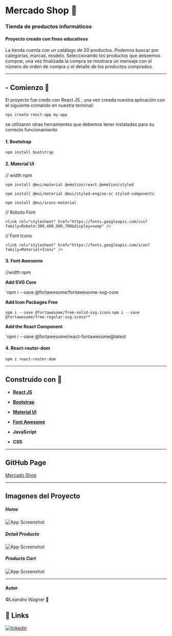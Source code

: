 # Mercado Shop        :slot_machine:

###  Tienda de productos informáticos
#### Proyecto creado con fines educativos

La tienda cuenta con un catálogo de 20 productos. Podemos buscar por categorias, marcas,  modelo. Seleccionando los productos que deseemos comprar, una vez finalizada la compra se mostrara un mensaje con el número de orden de compra y el detalle de los productos comprados.


------------


##  - Comienzo  :beginner:

El proyecto fue credo con React JS , una vez creada nuestra aplicación con el siguiente comando en nuestra terminal:

`npx create-react-app my-app`

se utilizaron otras herramientes que debemos tener instaladas para su correcto funcionamiento

#### 1. Bootstrap

`npm install bootstrap`


#### 2. Material UI

// width npm

`npm install @mui/material @emotion/react @emotion/styled`

`npm install @mui/material @mui/styled-engine-sc styled-components`

`npm install @mui/icons-material`

// Roboto Font

`<link
  rel="stylesheet"
  href="https://fonts.googleapis.com/css?family=Roboto:300,400,500,700&display=swap"
/>`

// Font Icons

`<link
  rel="stylesheet"
  href="https://fonts.googleapis.com/icon?family=Material+Icons"
/>`

#### 3.  Font Awesome

//width npm

**Add SVG Core**

`npm i --save @fortawesome/fontawesome-svg-core

**Add Icon Packages Free**

`npm i --save @fortawesome/free-solid-svg-icons`
`npm i --save @fortawesome/free-regular-svg-icons**`

**Add the React Component**

`npm i --save @fortawesome/react-fontawesome@latest

#### 4. React-router-dom

`npm i react-router-dom`

------------

## Construido con    :construction:

- **[React JS](https://es.reactjs.org/ "React JS")**

- **[Bootstrap](https://getbootstrap.com/ "Bootstrap")**

- **[Material UI](https://mui.com/ "Material UI")**

- **[Font Awesome](https://fontawesome.com/ "Font Awesome")**

- **JavaScript**

- **CSS**

------------

##  GitHub Page

[Mercado Shop](https://lean-2021.github.io/mercado-shop/ "Mercado Shop")

------------


## Imagenes del Proyecto


##### Home

![App Screenshot](https://firebasestorage.googleapis.com/v0/b/mercado-shop-8dc2a.appspot.com/o/proyecto%2Fmercadoshop1.png?alt=media&token=fc3baf20-6c7c-4473-9137-e5d65ccf9979)


#####  Detail Producto

![App Screenshot](https://firebasestorage.googleapis.com/v0/b/mercado-shop-8dc2a.appspot.com/o/proyecto%2Fmercadoshop2.png?alt=media&token=b697260e-02a1-44f2-9734-f3d66224c04d)

#####  Products Cart

![App Screenshot](https://firebasestorage.googleapis.com/v0/b/mercado-shop-8dc2a.appspot.com/o/proyecto%2Fmercadoshop3.png?alt=media&token=db5207f6-dac2-45fa-a08d-cc1da179f62f)

------------

#### Autor    
 &copy;Leandro Wagner  :beginner:

 ## 🔗 Links

[![linkedin](https://img.shields.io/badge/linkedin-0A66C2?style=for-the-badge&logo=linkedin&logoColor=white)](www.linkedin.com/in/leandro-wagner-040490215)


